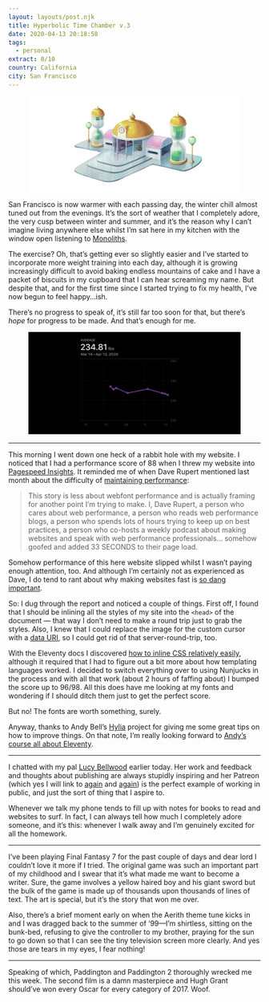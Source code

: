 ```yaml
---
layout: layouts/post.njk
title: Hyperbolic Time Chamber v.3
date: 2020-04-13 20:18:58
tags:
  - personal
extract: 8/10
country: California
city: San Francisco
---
```


<div class="m-wrapper--full">
  <figure class="m-wrapper--unpadded" style="margin-top: 0; margin-bottom: 10px;"> 
    <img alt="The Hyperbolic Time Chamber" src="/images/htc.jpg"/>
  </figure>
</div>

San Francisco is now warmer with each passing day, the winter chill almost tuned out from the evenings. It’s the sort of weather that I completely adore, the very cusp between winter and summer, and it’s the reason why I can’t imagine living anywhere else whilst I’m sat here in my kitchen with the window open listening to [Monoliths](https://open.spotify.com/track/4dBt1RkjxNFGdEVSw7UfrU?si=B7McJJT7SxSFMbqSKAFBwg).

The exercise? Oh, that’s getting ever so slightly easier and I’ve started to incorporate more weight training into each day, although it is growing increasingly difficult to avoid baking endless mountains of cake and I have a packet of biscuits in my cupboard that I can hear screaming my name. But despite that, and for the first time since I started trying to fix my health, I’ve now begun to feel happy…ish.

There’s no progress to speak of, it’s still far too soon for that, but there’s _hope_ for progress to be made. And that’s enough for me.

<div class="m-wrapper--full">
  <figure class="m-wrapper--unpadded">
    <img alt="Workout stats for this week" src="/images/htc-week3.png" loading="lazy"/>
  </figure>
</div>

---

This morning I went down one heck of a rabbit hole with my website. I noticed that I had a performance score of 88 when I threw my website into [Pagespeed Insights](https://developers.google.com/speed/pagespeed/insights). It reminded me of when Dave Rupert mentioned last month about the difficulty of [maintaining performance](https://daverupert.com/2020/03/maintaining-performance/):

> This story is less about webfont performance and is actually framing for another point I’m trying to make. I, Dave Rupert, a person who cares about web performance, a person who reads web performance blogs, a person who spends lots of hours trying to keep up on best practices, a person who co-hosts a weekly podcast about making websites and speak with web performance professionals… somehow goofed and added 33 SECONDS to their page load.

Somehow performance of this here website slipped whilst I wasn’t paying enough attention, too. And although I’m certainly not as experienced as Dave, I do tend to rant about why making websites fast is [so dang important](https://css-tricks.com/accessibility-and-web-performance-are-not-features-theyre-the-baseline/).

So: I dug through the report and noticed a couple of things. First off, I found that I should be inlining all the styles of my site into the `<head>` of the document — that way I don’t need to make a round trip just to grab the styles. Also, I knew that I could replace the image for the custom cursor with a [data URI](https://css-tricks.com/data-uris/), so I could get rid of that server-round-trip, too.

With the Eleventy docs I discovered [how to inline CSS relatively easily](https://www.11ty.dev/docs/quicktips/inline-css/), although it required that I had to figure out a bit more about how templating languages worked. I decided to switch everything over to using Nunjucks in the process and with all that work (about 2 hours of faffing about) I bumped the score up to 96/98. All this does have me looking at my fonts and wondering if I should ditch them just to get the perfect score.

But no! The fonts are worth something, surely.

Anyway, thanks to Andy Bell’s [Hylia](https://hylia.website/) project for giving me some great tips on how to improve things. On that note, I’m really looking forward to [Andy’s course all about Eleventy](https://piccalil.li/course/learn-eleventy-from-scratch/).

---

I chatted with my pal [Lucy Bellwood](https://www.patreon.com/LucyBellwood) earlier today. Her work and feedback and thoughts about publishing are always stupidly inspiring and her Patreon (which yes I will link to [again](https://www.patreon.com/LucyBellwood) and [again](https://www.patreon.com/LucyBellwood)) is the perfect example of working in public, and just the sort of thing that I aspire to.

Whenever we talk my phone tends to fill up with notes for books to read and websites to surf. In fact, I can always tell how much I completely adore someone, and it’s this: whenever I walk away and I’m genuinely excited for all the homework.

---

I’ve been playing Final Fantasy 7 for the past couple of days and dear lord I couldn’t love it more if I tried. The original game was such an important part of my childhood and I swear that it’s what made me want to become a writer. Sure, the game involves a yellow haired boy and his giant sword but the bulk of the game is made up of thousands upon thousands of lines of text. The art is special, but it’s the story that won me over.

Also, there’s a brief moment early on when the Aerith theme tune kicks in and I was dragged back to the summer of ‘99—I’m shirtless, sitting on the bunk-bed, refusing to give the controller to my brother, praying for the sun to go down so that I can see the tiny television screen more clearly. And yes those are tears in my eyes, I fear nothing!

---

Speaking of which, Paddington and Paddington 2 thoroughly wrecked me this week. The second film is a damn masterpiece and Hugh Grant should’ve won every Oscar for every category of 2017. Woof.
